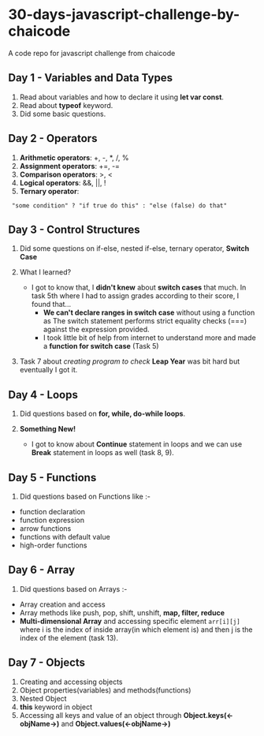 # 30-days-javascript-challenge-by-chaicode
A code repo for javascript challenge from chaicode

## Day 1 - Variables and Data Types

1. Read about variables and how to declare it using **let var const**.
2. Read about **typeof** keyword.
3. Did some basic questions.


## Day 2 - Operators

1. **Arithmetic operators**: +, -, *, /, %
2. **Assignment operators**: +=, -=
3. **Comparison operators**: >, <
4. **Logical operators**: &&, ||, !
5. **Ternary operator**:
```
 "some condition" ? "if true do this" : "else (false) do that"
```


## Day 3 - Control Structures

1. Did some questions on if-else, nested if-else, ternary operator, **Switch Case**

2. What I learned?
    - I got to know that, I **didn't knew** about **switch cases** that much.
    In task 5th where I had to assign grades according to their score, I found that...
        - **We can't declare ranges in switch case** without using a function as The switch statement performs strict equality checks (===) against the expression provided.
        - I took little bit of help from internet to understand more and made a **function for switch case** (Task 5)

3. Task 7 about *creating program to check* **Leap Year** was bit hard but eventually I got it.


## Day 4 - Loops

1. Did questions based on **for, while, do-while loops**.

2. **Something New!**
    - I got to know about **Continue** statement in loops and we can use **Break** statement in loops as well (task 8, 9).


## Day 5 - Functions

1. Did questions based on Functions like :- 
- function declaration
- function expression
- arrow functions
- functions with default value
- high-order functions


## Day 6 - Array

1. Did questions based on Arrays :- 
- Array creation and access
- Array methods like push, pop, shift, unshift, **map, filter, reduce**
- **Multi-dimensional Array** and accessing specific element
```arr[i][j]``` where i is the index of inside array(in which element is) and then j is the index of the element (task 13).


## Day 7 - Objects

1. Creating and accessing objects
2. Object properties(variables) and methods(functions)
3. Nested Object
4. **this** keyword in object
5. Accessing all keys and value of an object through **Object.keys(<-objName->)** and **Object.values(<-objName->)**